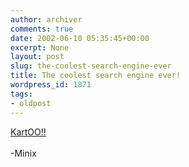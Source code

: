```yaml
---
author: archiver
comments: true
date: 2002-06-10 05:35:45+00:00
excerpt: None
layout: post
slug: the-coolest-search-engine-ever
title: The coolest search engine ever!
wordpress_id: 1871
tags:
- oldpost
---
```


<a href="http://www.kartoo.com">KartOO!!</a><br /><br />-Minix